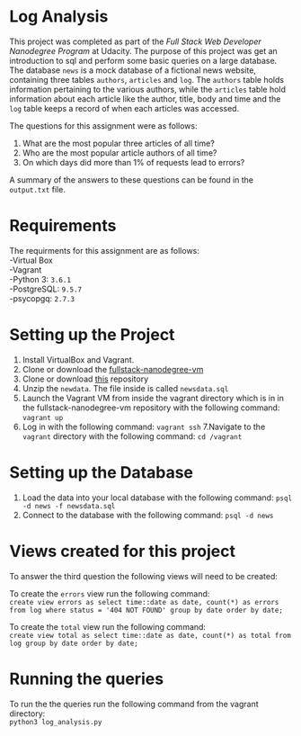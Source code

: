 # Log Analysis
This project was completed as part of the _Full Stack Web Developer Nanodegree Program_ at Udacity. The purpose of this project was get an introduction to sql and perform some basic queries on a large database. The database `news` is a mock database of a fictional news website, containing three tables `authors`, `articles` and `log`. The `authors` table holds information pertaining to the various authors, while the `articles` table hold information about each article like the author, title, body and time and the `log` table keeps a record of when each articles was accessed.

The questions for this assignment were as follows:
1. What are the most popular three articles of all time? 
2. Who are the most popular article authors of all time?
3. On which days did more than 1% of requests lead to errors?  

A summary of the answers to these questions can be found in the `output.txt` file. 

# Requirements
The requirments for this assignment are as follows:  
-Virtual Box  
-Vagrant  
-Python 3: `3.6.1`  
-PostgreSQL: `9.5.7`  
-psycopgq: `2.7.3`  

# Setting up the Project
1. Install VirtualBox and Vagrant.
2. Clone or download the [fullstack-nanodegree-vm](https://github.com/udacity/fullstack-nanodegree-vm) 
3. Clone or download [this](https://github.com/andrew-hart/log_analysis) repository
4. Unzip the `newdata`. The file inside is called `newsdata.sql`
5. Launch the Vagrant VM from inside the vagrant directory which is in in the fullstack-nanodegree-vm repository with the following command: `vagrant up`
6. Log in with the following command: `vagrant ssh`
7.Navigate to the `vagrant` directory with the following command: `cd /vagrant`

# Setting up the Database
1. Load the data into your local database with the following command: `psql -d news -f newsdata.sql`
2. Connect to the database with the following command: `psql -d news`

# Views created for this project
To answer the third question the following views will need to be created:

To create the `errors` view run the following command:  
`create view errors as select time::date as date, count(*) as errors from log where status = '404 NOT FOUND' group by date order by date;`  

To create the `total` view run the following command:  
`create view total as select time::date as date, count(*) as total from log group by date order by date;`

# Running the queries
To run the the queries run the following command from the vagrant directory:  
`python3 log_analysis.py`


